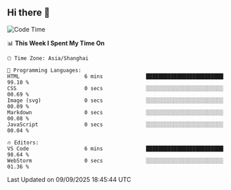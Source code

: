 ## Hi there 👋

<!--START_SECTION:waka-->
![Code Time](http://img.shields.io/badge/Code%20Time-22%20hrs%2053%20mins-blue)

📊 **This Week I Spent My Time On** 

```text
🕑︎ Time Zone: Asia/Shanghai

💬 Programming Languages: 
HTML                     6 mins              █████████████████████████   99.10 % 
CSS                      0 secs              ░░░░░░░░░░░░░░░░░░░░░░░░░   00.69 % 
Image (svg)              0 secs              ░░░░░░░░░░░░░░░░░░░░░░░░░   00.09 % 
Markdown                 0 secs              ░░░░░░░░░░░░░░░░░░░░░░░░░   00.08 % 
JavaScript               0 secs              ░░░░░░░░░░░░░░░░░░░░░░░░░   00.04 % 

🔥 Editors: 
VS Code                  6 mins              █████████████████████████   98.64 % 
WebStorm                 0 secs              ░░░░░░░░░░░░░░░░░░░░░░░░░   01.36 % 
```


 Last Updated on 09/09/2025 18:45:44 UTC
<!--END_SECTION:waka-->
